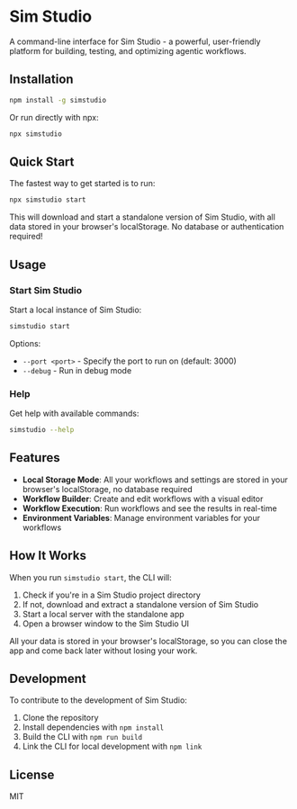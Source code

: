 # Sim Studio

A command-line interface for Sim Studio - a powerful, user-friendly platform for building, testing, and optimizing agentic workflows.

## Installation

```bash
npm install -g simstudio
```

Or run directly with npx:

```bash
npx simstudio
```

## Quick Start

The fastest way to get started is to run:

```bash
npx simstudio start
```

This will download and start a standalone version of Sim Studio, with all data stored in your browser's localStorage. No database or authentication required!

## Usage

### Start Sim Studio

Start a local instance of Sim Studio:

```bash
simstudio start
```

Options:

- `--port <port>` - Specify the port to run on (default: 3000)
- `--debug` - Run in debug mode

### Help

Get help with available commands:

```bash
simstudio --help
```

## Features

- **Local Storage Mode**: All your workflows and settings are stored in your browser's localStorage, no database required
- **Workflow Builder**: Create and edit workflows with a visual editor
- **Workflow Execution**: Run workflows and see the results in real-time
- **Environment Variables**: Manage environment variables for your workflows

## How It Works

When you run `simstudio start`, the CLI will:

1. Check if you're in a Sim Studio project directory
2. If not, download and extract a standalone version of Sim Studio
3. Start a local server with the standalone app
4. Open a browser window to the Sim Studio UI

All your data is stored in your browser's localStorage, so you can close the app and come back later without losing your work.

## Development

To contribute to the development of Sim Studio:

1. Clone the repository
2. Install dependencies with `npm install`
3. Build the CLI with `npm run build`
4. Link the CLI for local development with `npm link`

## License

MIT
